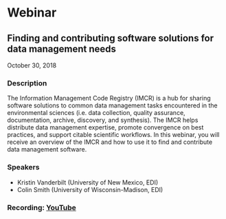 # Webinar

## Finding and contributing software solutions for data management needs 

October 30, 2018

### Description

The Information Management Code Registry (IMCR) is a hub for sharing software solutions to common data management tasks encountered in the environmental sciences (i.e. data collection, quality assurance, documentation, archive, discovery, and synthesis). The IMCR helps distribute data management expertise, promote convergence on best practices, and support citable scientific workflows. In this webinar, you will receive an overview of the IMCR and how to use it to find and contribute data management software.

### Speakers

* Kristin Vanderbilt (University of New Mexico, EDI)
* Colin Smith (University of Wisconsin-Madison, EDI)

### Recording: [YouTube](https://youtu.be/MtGzXM_EBtQ)

<!-- Webinars -->

